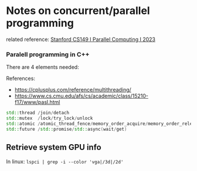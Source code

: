 # Notes on concurrent/parallel programming

related reference: [Stanford CS149 I Parallel Computing I 2023](https://www.youtube.com/watch?v=V1tINV2-9p4&list=PLoROMvodv4rMp7MTFr4hQsDEcX7Bx6Odp)

### Paralell programming in C++

There are 4 elements needed: 

References:
- https://cplusplus.com/reference/multithreading/
- https://www.cs.cmu.edu/afs/cs/academic/class/15210-f17/www/pasl.html

```c++
std::thread /join/detach
std::mutex  /lock/try_lock/unlock
std::atomic /atomic_thread_fence/memory_order_acquire/memory_order_release
std::future /std::promise/std::async(wait/get)
```

## Retrieve system GPU info

In linux: `lspci | grep -i --color 'vga|/3d|/2d'`


